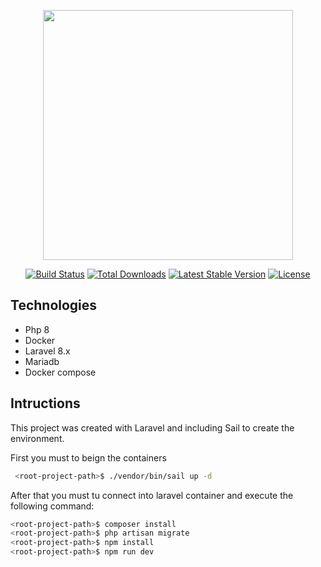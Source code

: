 <p align="center"><a href="https://laravel.com" target="_blank"><img src="https://raw.githubusercontent.com/laravel/art/master/logo-lockup/5%20SVG/2%20CMYK/1%20Full%20Color/laravel-logolockup-cmyk-red.svg" width="400"></a></p>

<p align="center">
<a href="https://travis-ci.org/laravel/framework"><img src="https://travis-ci.org/laravel/framework.svg" alt="Build Status"></a>
<a href="https://packagist.org/packages/laravel/framework"><img src="https://img.shields.io/packagist/dt/laravel/framework" alt="Total Downloads"></a>
<a href="https://packagist.org/packages/laravel/framework"><img src="https://img.shields.io/packagist/v/laravel/framework" alt="Latest Stable Version"></a>
<a href="https://packagist.org/packages/laravel/framework"><img src="https://img.shields.io/packagist/l/laravel/framework" alt="License"></a>
</p>

## Technologies

- Php 8
- Docker
- Laravel 8.x
- Mariadb
- Docker compose 

## Intructions

This project was created with Laravel and including Sail to create the environment. 

First you must to beign the containers
 
```bash
 <root-project-path>$ ./vendor/bin/sail up -d
 ```


 After that you must tu connect into laravel container and execute the following command:

 ```bash
<root-project-path>$ composer install
<root-project-path>$ php artisan migrate
<root-project-path>$ npm install
<root-project-path>$ npm run dev

 ```
